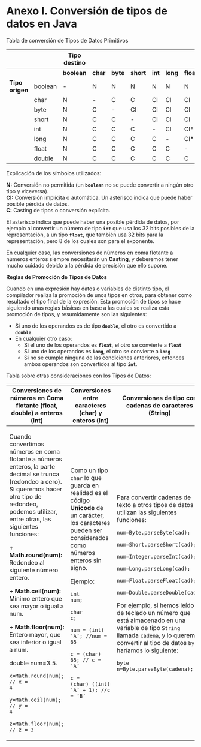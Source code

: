 # Anexo I. Conversión de tipos de datos en Java

Tabla de conversión de Tipos de Datos Primitivos

|                 |         | Tipo destino |          |          |           |         |          |           |            |
| --------------- | ------- | ------------ | -------- | -------- | --------- | ------- | -------- | --------- | ---------- |
|                 |         | **boolean**  | **char** | **byte** | **short** | **int** | **long** | **float** | **double** |
| **Tipo origen** | boolean | -            | N        | N        | N         | N       | N        | N         | N          |
|                 | char    | N            | -        | C        | C         | Cl      | Cl       | Cl        | Cl         |
|                 | byte    | N            | C        | -        | CI        | Cl      | Cl       | Cl        | Cl         |
|                 | short   | N            | C        | C        | -         | Cl      | Cl       | Cl        | Cl         |
|                 | int     | N            | C        | C        | C         | -       | Cl       | Cl\*      | Cl         |
|                 | long    | N            | C        | C        | C         | C       | -        | Cl\*      | Cl\*       |
|                 | float   | N            | C        | C        | C         | C       | C        | -         | Cl         |
|                 | double  | N            | C        | C        | C         | C       | C        | C         | -          |

&#x20;Explicación de los símbolos utilizados:

&#x20;**N:** Conversión no permitida (un **`boolean`** no se puede convertir a ningún otro tipo y viceversa).\
&#x20;**CI:** Conversión implícita o automática. Un asterisco indica que puede haber posible pérdida de datos.\
&#x20;**C:** Casting de tipos o conversión explícita.

El asterisco indica que puede haber una posible pérdida de datos, por ejemplo al convertir un número de tipo **`int`** que usa los 32 bits posibles de la representación, a un tipo **`float`**, que también usa 32 bits para la representación, pero 8 de los cuales son para el exponente.

En cualquier caso, las conversiones de números en coma flotante a números enteros siempre necesitarán un **Casting**, y deberemos tener mucho cuidado debido a la pérdida de precisión que ello supone.

**Reglas de Promoción de Tipos de Datos**

Cuando en una expresión hay datos o variables de distinto tipo, el compilador realiza la promoción de unos tipos en otros, para obtener como resultado el tipo final de la expresión. Esta promoción de tipos se hace siguiendo unas reglas básicas en base a las cuales se realiza esta promoción de tipos, y resumidamente son las siguientes:&#x20;

* Si uno de los operandos es de tipo **`double`**, el otro es convertido a **`double`**.
* En cualquier otro caso:
  * Si el uno de los operandos es **`float`**, el otro se convierte a **`float`**
  * Si uno de los operandos es **`long`**, el otro se convierte a **`long`**
  * Si no se cumple ninguna de las condiciones anteriores, entonces ambos operandos son convertidos al tipo **`int`**.

Tabla sobre otras consideraciones con los Tipos de Datos:

| Conversiones de números en Coma flotante (float, double) a enteros (int)                                                                                                                                                                                                                                                                                                                                                                                                                                                                                                                                                                                             | Conversiones entre caracteres (char) y enteros (int)                                                                                                                                                                                                                                                                                                                                                                                                        | Conversiones de tipo con cadenas de caracteres (String)                                                                                                                                                                                                                                                                                                                                                                                                                                                                                                                                                                                                                                                  |
| -------------------------------------------------------------------------------------------------------------------------------------------------------------------------------------------------------------------------------------------------------------------------------------------------------------------------------------------------------------------------------------------------------------------------------------------------------------------------------------------------------------------------------------------------------------------------------------------------------------------------------------------------------------------- | ----------------------------------------------------------------------------------------------------------------------------------------------------------------------------------------------------------------------------------------------------------------------------------------------------------------------------------------------------------------------------------------------------------------------------------------------------------- | -------------------------------------------------------------------------------------------------------------------------------------------------------------------------------------------------------------------------------------------------------------------------------------------------------------------------------------------------------------------------------------------------------------------------------------------------------------------------------------------------------------------------------------------------------------------------------------------------------------------------------------------------------------------------------------------------------- |
| <p>Cuando convertimos números en coma flotante a números  enteros, la parte decimal se trunca (redondeo a cero). Si queremos hacer otro  tipo de redondeo, podemos utilizar, entre otras, las siguientes funciones:</p><p></p><p><strong>+ Math.round(num):</strong> Redondeo al siguiente número entero.</p><p><strong>+ Math.ceil(num):</strong> Mínimo entero que sea mayor o igual a num.</p><p><strong>+ Math.floor(num):</strong> Entero mayor, que sea inferior o igual a num.</p><p>double num=3.5.</p><p></p><p><code>x=Math.round(num); //  x = 4</code></p><p><code>y=Math.ceil(num); // y = 4</code></p><p><code>z=Math.floor(num); //  z = 3</code></p> | <p>Como un tipo <code>char</code> lo que guarda en realidad es el código <strong>Unicode</strong> de un carácter, los caracteres  pueden ser considerados como números enteros sin signo.</p><p></p><p>Ejemplo:</p><p></p><p><code>int num;</code></p><p><code>char c;</code></p><p><code></code></p><p><code>num = (int) ‘A’; //num = 65</code></p><p><code>c = (char) 65; // c = ‘A’ </code></p><p><code>c = (char) ((int) ‘A’ + 1); //c = ’B’</code></p> | <p>Para convertir cadenas de texto a otros tipos de datos  se utilizan las siguientes funciones:</p><p></p><p><code>num=Byte.parseByte(cad):</code></p><p><code>num=Short.parseShort(cad);</code></p><p><code>num=Integer.parseInt(cad);</code></p><p><code>num=Long.parseLong(cad);</code></p><p><code>num=Float.parseFloat(cad);</code></p><p><code>num=Double.parseDouble(cad); </code></p><p></p><p>Por  ejemplo, si hemos leído de teclado un número que está almacenado en una  variable de tipo <code>String</code> llamada <code>cadena</code>, y lo queremos convertir al tipo de datos <code>byte</code>,  haríamos lo siguiente:</p><p></p><p><code>byte n=Byte.parseByte(cadena);</code></p> |
